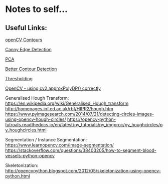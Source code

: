 # Notes to self...



## Useful Links:


[openCV Contours](https://opencv-python-tutroals.readthedocs.io/en/latest/py_tutorials/py_imgproc/py_contours/py_contours_begin/py_contours_begin.html)

[Canny Edge Detection](https://docs.opencv.org/3.1.0/da/d22/tutorial_py_canny.html)

[PCA](https://docs.opencv.org/3.4.3/d1/dee/tutorial_introduction_to_pca.html)

[Better Contour Detection](https://stackoverflow.com/questions/34389384/improve-contour-detection-with-opencv-python)

[Thresholding](https://docs.opencv.org/3.4/d7/d4d/tutorial_py_thresholding.html)

[OpenCV - using cv2.approxPolyDP() correctly](https://stackoverflow.com/questions/41879315/opencv-using-cv2-approxpolydp-correctly/41880357)

Generalised Hough Transform:
https://en.wikipedia.org/wiki/Generalised_Hough_transform
http://homepages.inf.ed.ac.uk/rbf/HIPR2/hough.htm
https://www.pyimagesearch.com/2014/07/21/detecting-circles-images-using-opencv-hough-circles/
https://opencv-python-tutroals.readthedocs.io/en/latest/py_tutorials/py_imgproc/py_houghcircles/py_houghcircles.html

Segmentation /  Instance Segmentation:
https://www.learnopencv.com/image-segmentation/
https://stackoverflow.com/questions/38403205/how-to-segment-blood-vessels-python-opencv

Skeletonization:
http://opencvpython.blogspot.com/2012/05/skeletonization-using-opencv-python.html